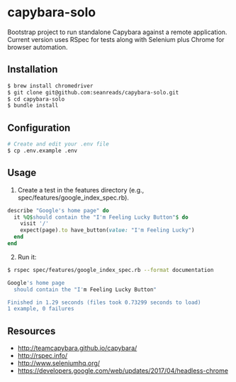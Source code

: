 # capybara-solo
Bootstrap project to run standalone Capybara against a remote application. Current version uses RSpec for tests along with Selenium plus Chrome for browser automation.

## Installation

```sh
$ brew install chromedriver
$ git clone git@github.com:seanreads/capybara-solo.git
$ cd capybara-solo
$ bundle install
```

## Configuration

```sh
# Create and edit your .env file
$ cp .env.example .env
```

## Usage

1) Create a test in the features directory (e.g., spec/features/google_index_spec.rb).

```ruby
describe "Google's home page" do
  it %Q$should contain the "I'm Feeling Lucky Button"$ do
    visit '/'
    expect(page).to have_button(value: "I'm Feeling Lucky")
  end
end
```

2) Run it:

```sh
$ rspec spec/features/google_index_spec.rb --format documentation

Google's home page
  should contain the "I'm Feeling Lucky Button"

Finished in 1.29 seconds (files took 0.73299 seconds to load)
1 example, 0 failures
```

## Resources

* http://teamcapybara.github.io/capybara/
* http://rspec.info/
* http://www.seleniumhq.org/
* https://developers.google.com/web/updates/2017/04/headless-chrome

